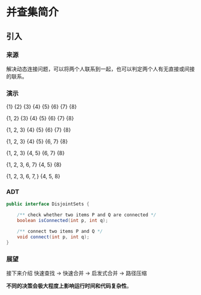 # 并查集简介

## 引入

### 来源

解决动态连接问题，可以将两个人联系到一起，也可以判定两个人有无直接或间接的联系。

### 演示

$\{1\}\ \{2\}\ \{3\}\ \{4\}\ \{5\}\ \{6\}\ \{7\}\ \{8\}$

$\{1,\ 2\}\ \{3\}\ \{4\}\ \{5\}\ \{6\}\ \{7\}\ \{8\}$

$\{1,\ 2,\ 3\}\ \{4\}\ \{5\}\ \{6\}\ \{7\}\ \{8\}$

$\{1,\ 2,\ 3\}\ \{4\}\ \{5\}\ \{6,\ 7\}\ \{8\}$

$\{1,\ 2,\ 3\}\ \{4,\ 5\}\ \{6,\ 7\}\ \{8\}$

$\{1,\ 2,\ 3,\ 6,\ 7\}\ \{4,\ 5\}\ \{8\}$

$\{1,\ 2,\ 3,\ 6,\ 7,\}\ \{4,\ 5,\ 8\}$

### ADT

```java
public interface DisjointSets {

    /** check whether two items P and Q are connected */
    boolean isConnected(int p, int q);

    /** connect two items P and Q */
    void connect(int p, int q);
}

```

### 展望

接下来介绍 快速查找 $\rightarrow$ 快速合并 $\rightarrow$ 启发式合并 $\rightarrow$ 路径压缩

**不同的决策会极大程度上影响运行时间和代码复杂性**。

